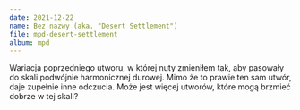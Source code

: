 ```yaml
---
date: 2021-12-22
name: Bez nazwy (aka. "Desert Settlement")
file: mpd-desert-settlement
album: mpd
---
```


Wariacja poprzedniego utworu, w której nuty zmieniłem tak, aby pasowały do skali podwójnie harmonicznej durowej. Mimo że to prawie ten sam utwór, daje zupełnie inne odczucia. Może jest więcej utworów, które mogą brzmieć dobrze w tej skali?
